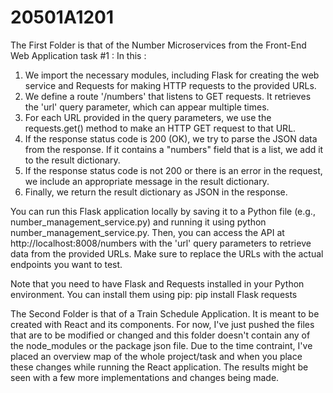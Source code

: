 # 20501A1201

The First Folder is that of the Number Microservices from the Front-End Web Application task #1 :
In this :
1. We import the necessary modules, including Flask for creating the web service and Requests for making HTTP requests to the provided URLs.
2. We define a route '/numbers' that listens to GET requests. It retrieves the 'url' query parameter, which can appear multiple times.
3. For each URL provided in the query parameters, we use the requests.get() method to make an HTTP GET request to that URL.
4. If the response status code is 200 (OK), we try to parse the JSON data from the response. If it contains a "numbers" field that is a list, we add it to the result dictionary.
5. If the response status code is not 200 or there is an error in the request, we include an appropriate message in the result dictionary.
6. Finally, we return the result dictionary as JSON in the response.

You can run this Flask application locally by saving it to a Python file (e.g., number_management_service.py) and running it using python number_management_service.py. Then, you can access the API at http://localhost:8008/numbers with the 'url' query parameters to retrieve data from the provided URLs. Make sure to replace the URLs with the actual endpoints you want to test.

Note that you need to have Flask and Requests installed in your Python environment. You can install them using pip:
pip install Flask requests


The Second Folder is that of a Train Schedule Application. It is meant to be created with React and its components.
For now, I've just pushed the files that are to be modified or changed and this folder doesn't contain any of the node_modules or the package json file.
Due to the time contraint, I've placed an overview map of the whole project/task and when you place these changes while running the React application. The results might be seen with a few more implementations and changes being made.
